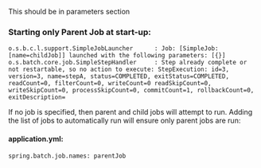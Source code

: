 This should be in parameters section

### Starting only Parent Job at start-up:

    o.s.b.c.l.support.SimpleJobLauncher      : Job: [SimpleJob: [name=childJob]] launched with the following parameters: [{}]
    o.s.batch.core.job.SimpleStepHandler     : Step already complete or not restartable, so no action to execute: StepExecution: id=3, version=3, name=stepA, status=COMPLETED, exitStatus=COMPLETED, readCount=0, filterCount=0, writeCount=0 readSkipCount=0, writeSkipCount=0, processSkipCount=0, commitCount=1, rollbackCount=0, exitDescription=

If no job is specified, then parent and child jobs will attempt to run.
Adding the list of jobs to automatically run will ensure only parent jobs are run:

#### application.yml:
    spring.batch.job.names: parentJob
